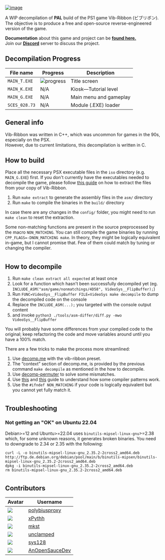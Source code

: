 [![image](https://github.com/open-ribbon/open-ribbon/assets/52961795/e189d94c-9d19-4ace-ae25-9f2c17e5b30b)](https://github.com/open-ribbon)


A WIP decompilation of **PAL** build of the PS1 game Vib-Ribbon (ビブリボン). <br>
The objective is to produce a free and open-source reverse-engineered version of the game. <br>

**Documentation** about this game and project can be **[found here.](https://github.com/open-ribbon/documentation)** <br>
Join our **[Discord](https://discord.gg/n5TPTBvGjE)** server to discuss the project.


## Decompilation Progress

| File name  | Progress | Description
|------------|----------|------------
| `MAIN_T.EXE` | ![progress](https://img.shields.io/endpoint?url=https://raw.githubusercontent.com/polybiusproxy/open-ribbon/gh-report/assets/progress-sces028.json) | Title screen
| `MAIN_K.EXE` | N/A | Kiosk—Tutorial level
| `MAIN_G.EXE` | N/A | Main menu and gameplay
| `SCES_028.73` | N/A | Module (.EXE) loader

## General info

Vib-Ribbon was written in C++, which was uncommon for games in the 90s, especially on the PSX.<br>
However, due to current limitations, this decompilation is written in C.

## How to build

Place all the necessary PSX executable files in the `iso` directory (e.g. `MAIN_G.EXE`) first.
If you don't currently have the executables needed to decompile the game, please follow [this guide](https://open-ribbon.github.io/documentation/#decompilation/file-ext/#extracting-from-biniso-file) on how to extract the files from your copy of Vib-Ribbon.

 1. Run `make extract` to generate the assembly files in the `asm/` directory
 1. Run `make` to compile the binaries in the `build/` directory

In case there are any changes in the `config/` folder, you might need to run `make clean` to reset the extraction.

Some non-matching functions are present in the source preprocessed by the macro `NON_MATCHING`. You can still compile the game binaries by running `CPP_FLAGS=-DNON_MATCHING make`. In theory, they might be logically equivalent in-game, but I cannot promise that. Few of them could match by tuning or changing the compiler.

#
## How to decompile

1. Run `make clean extract all expected` at least once
1. Look for a function which hasn't been successfully decompiled yet (eg. `INCLUDE_ASM("asm/game/nonmatchings/4D58", VideoSys__FlipBuffer);`)
1. Run `FUNC=VideoSys__FlipBuffer FILE=VideoSys make decompile` to dump the decompiled code on the console
1. Replace the `INCLUDE_ASM(...);` you targeted with the console output content
1. and invoke `python3 ./tools/asm-differ/diff.py -mwo VideoSys__FlipBuffer`

You will probably have some differences from your compiled code to the original; keep refactoring the code and move variables around until you have a 100% match.

There are a few tricks to make the process more streamlined:

1. Use [decomp.me](https://decomp.me/) with the vib-ribbon preset.
1. The “context” section of decomp.me, is provided by the previous command `make decompile` as mentioned in the how to decompile.
1. Use [decomp-permuter](https://github.com/simonlindholm/decomp-permuter) to solve some mismatches.
1. Use [this](https://github.com/mkst/sssv/wiki/Jump-Tables) and [this](https://github.com/pmret/papermario/wiki/GCC-2.8.1-Tips-and-Tricks) guide to understand how some compiler patterns work.
1. Use the `#ifndef NON_MATCHING` if your code is logically equivalent but you cannot yet fully match it.

#
## Troubleshooting

### Not getting an "OK" on Ubuntu 22.04

Debian>=12 and Ubuntu>=22.04 uses `binutils-mipsel-linux-gnu`>=2.38 which, for some unknown reasons, it generates broken binaries. You need to downgrade to 2.34 or 2.35 with the following:

```shell
curl -L -o binutils-mipsel-linux-gnu_2.35.2-2cross2_amd64.deb http://ftp.de.debian.org/debian/pool/main/b/binutils-mipsen/binutils-mipsel-linux-gnu_2.35.2-2cross2_amd64.deb
dpkg -i binutils-mipsel-linux-gnu_2.35.2-2cross2_amd64.deb
rm binutils-mipsel-linux-gnu_2.35.2-2cross2_amd64.deb
```

#
## Contributors

| Avatar | Username |
| ------ | -------- | 
| ![](https://avatars.githubusercontent.com/u/47796739?s=64) | [polybiusproxy](https://github.com/polybiusproxy)
| ![](https://avatars.githubusercontent.com/u/52961795?s=64) | [xPythh](https://github.com/xPythh) |
| ![](https://avatars.githubusercontent.com/u/22226349?s=64) | [mkst](https://github.com/mkst)
| ![](https://i.imgur.com/vtsmp8m.png) 						 | [unclamped](https://github.com/unclamped) 
| ![](https://avatars.githubusercontent.com/u/70072571?s=64) | [sys128](https://github.com/sys128)
| ![](https://avatars.githubusercontent.com/u/119765865?s=64) | [AnOpenSauceDev](https://github.com/AnOpenSauceDev)
